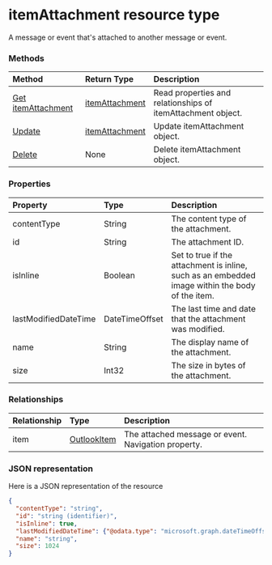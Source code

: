 # itemAttachment resource type

A message or event that's attached to another message or event.


### Methods

| Method       | Return Type  |Description|
|:---------------|:--------|:----------|
|[Get itemAttachment](../api/itemattachment_get.md) | [itemAttachment](itemattachment.md) |Read properties and relationships of itemAttachment object.|
|[Update](../api/itemattachment_update.md) | [itemAttachment](itemattachment.md)  |Update itemAttachment object. |
|[Delete](../api/itemattachment_delete.md) | None |Delete itemAttachment object. |

### Properties
| Property	   | Type	|Description|
|:---------------|:--------|:----------|
|contentType|String|The content type of the attachment.|
|id|String| The attachment ID.|
|isInline|Boolean|Set to true if the attachment is inline, such as an embedded image within the body of the item.|
|lastModifiedDateTime|DateTimeOffset|The last time and date that the attachment was modified.|
|name|String|The display name of the attachment.|
|size|Int32|The size in bytes of the attachment.|

### Relationships
| Relationship | Type	|Description|
|:---------------|:--------|:----------|
|item|[OutlookItem](outlookitem.md)|The attached message or event. Navigation property.|

### JSON representation

Here is a JSON representation of the resource

<!-- {
  "blockType": "resource",
  "optionalProperties": [
    "item"
  ],
  "@odata.type": "microsoft.graph.itemattachment"
}-->

```json
{
  "contentType": "string",
  "id": "string (identifier)",
  "isInline": true,
  "lastModifiedDateTime": {"@odata.type": "microsoft.graph.dateTimeOffset"},
  "name": "string",
  "size": 1024
}

```
<!-- uuid: 8fcb5dbc-d5aa-4681-8e31-b001d5168d79
2015-10-25 14:57:30 UTC -->
<!-- {
  "type": "#page.annotation",
  "description": "itemAttachment resource",
  "keywords": "",
  "section": "documentation",
  "tocPath": ""
}-->